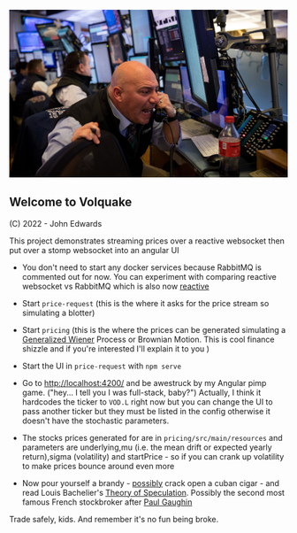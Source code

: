 ![LOGO](./volquake.jpeg)

## Welcome to Volquake

(C) 2022 - John Edwards

This project demonstrates streaming prices over a reactive websocket then put over a stomp websocket into an angular UI

- You don't need to start any docker services because RabbitMQ is commented out for now. You can experiment with comparing reactive websocket vs RabbitMQ which is also now [reactive](https://projectreactor.io/docs/rabbitmq/snapshot/reference/)

- Start `price-request` (this is the where it asks for the price stream so simulating a blotter)

- Start `pricing` (this is the where the prices can be generated simulating a [Generalized Wiener](https://en.wikipedia.org/wiki/Generalized_Wiener_process#:~:text=In%20statistics%2C%20a%20generalized%20Wiener,at%20every%20point%20in%20time.) Process or Brownian Motion. This is cool finance shizzle and if you're interested I'll explain it to you )

- Start the UI in `price-request` with `npm serve` 

- Go to [http://localhost:4200/](http://localhost:4200/) and be awestruck by my Angular pimp game. ("hey... I tell you I was full-stack, baby?") Actually, I think it hardcodes the ticker to `VOD.L` right now but you can change the UI to pass another ticker but they must be listed in the config otherwise it doesn't have the stochastic parameters.

- The stocks prices generated for are in `pricing/src/main/resources` and parameters are underlying,mu (i.e. the mean drift or expected yearly return),sigma (volatility) and startPrice - so if you can crank up volatility to make prices bounce around even more

- Now pour yourself a brandy - [possibly](https://www.cdc.gov/tobacco/basic_information/health_effects/cancer/index.htm) crack open a cuban cigar - and read Louis Bachelier's [Theory of Speculation](https://press.princeton.edu/books/hardcover/9780691117522/louis-bacheliers-theory-of-speculation). Possibly the second most famous French stockbroker after [Paul Gaughin](https://en.wikipedia.org/wiki/Paul_Gauguin) 


Trade safely, kids. And remember it's no fun being broke.
